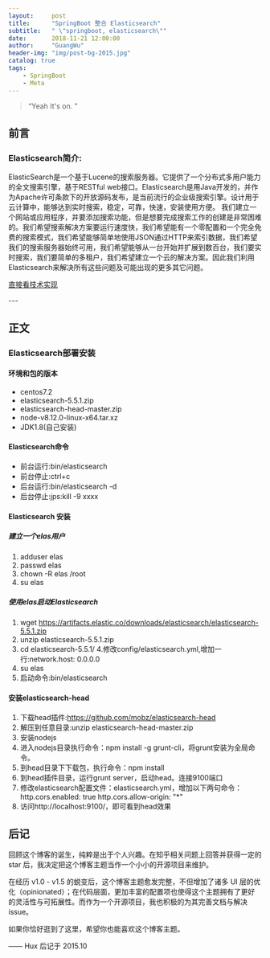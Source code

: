 ```yaml
---
layout:     post
title:      "SpringBoot 整合 Elasticsearch"
subtitle:   " \"springboot, elasticsearch\""
date:       2018-11-21 12:00:00
author:     "GuangWu"
header-img: "img/post-bg-2015.jpg"
catalog: true
tags:
    - SpringBoot
    - Meta
---
```


> “Yeah It's on. ”


## 前言

### Elasticsearch简介:</br>
ElasticSearch是一个基于Lucene的搜索服务器。它提供了一个分布式多用户能力的全文搜索引擎，基于RESTful web接口。Elasticsearch是用Java开发的，并作为Apache许可条款下的开放源码发布，是当前流行的企业级搜索引擎。设计用于云计算中，能够达到实时搜索，稳定，可靠，快速，安装使用方便。
我们建立一个网站或应用程序，并要添加搜索功能，但是想要完成搜索工作的创建是非常困难的。我们希望搜索解决方案要运行速度快，我们希望能有一个零配置和一个完全免费的搜索模式，我们希望能够简单地使用JSON通过HTTP来索引数据，我们希望我们的搜索服务器始终可用，我们希望能够从一台开始并扩展到数百台，我们要实时搜索，我们要简单的多租户，我们希望建立一个云的解决方案。因此我们利用Elasticsearch来解决所有这些问题及可能出现的更多其它问题。

[直接看技术实现](#build) 



<p id = "build"></p>
---

## 正文

### Elasticsearch部署安装
#### 环境和包的版本
- centos7.2
- elasticsearch-5.5.1.zip
- elasticsearch-head-master.zip
- node-v8.12.0-linux-x64.tar.xz
- JDK1.8(自己安装)

#### Elasticsearch命令
- 前台运行:bin/elasticsearch
- 前台停止:ctrl+c
- 后台运行:bin/elasticsearch -d
- 后台停止:jps:kill -9 xxxx
#### Elasticsearch 安装
##### 建立一个elas用户
1. adduser elas
2. passwd elas
3. chown -R elas /root
4. su elas
##### 使用elas启动Elasticsearch
1. wget https://artifacts.elastic.co/downloads/elasticsearch/elasticsearch-5.5.1.zip
2. unzip elasticsearch-5.5.1.zip
3. cd elasticsearch-5.5.1/
4.修改config/elasticsearch.yml,增加一行:network.host: 0.0.0.0 
5. su elas
6. 启动命令:bin/elasticsearch

#### 安装elasticsearch-head
1. 下载head插件:https://github.com/mobz/elasticsearch-head
2. 解压到任意目录:unzip elasticsearch-head-master.zip
3. 安装nodejs
4. 进入nodejs目录执行命令：npm install -g grunt-cli，将grunt安装为全局命令。
5. 到head目录下下载包，执行命令：npm install
6. 到head插件目录，运行grunt server，启动head。连接9100端口
7. 修改elasticsearch配置文件：elasticsearch.yml，增加以下两句命令：http.cors.enabled: true http.cors.allow-origin: "*"
8. 访问http://localhost:9100/，即可看到head效果



## 后记

回顾这个博客的诞生，纯粹是出于个人兴趣。在知乎相关问题上回答并获得一定的 star 后，我决定把这个博客主题当作一个小小的开源项目来维护。

在经历 v1.0 - v1.5 的蜕变后，这个博客主题愈发完整，不但增加了诸多 UI 层的优化（opinionated）；在代码层面，更加丰富的配置项也使得这个主题拥有了更好的灵活性与可拓展性。而作为一个开源项目，我也积极的为其完善文档与解决 issue。

如果你恰好逛到了这里，希望你也能喜欢这个博客主题。

—— Hux 后记于 2015.10


